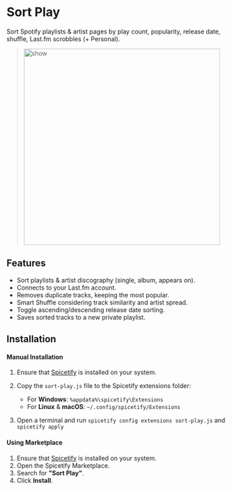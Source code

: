 # Sort Play
Sort Spotify playlists & artist pages by play count, popularity, release date, shuffle, Last.fm scrobbles (+ Personal).

> <img src="https://github.com/user-attachments/assets/d7bcc0e9-e08a-49fe-8bbf-bf77031b4837" alt="show" width="450px">

## Features
+ Sort playlists & artist discography (single, album, appears on).
+ Connects to your Last.fm account.
+ Removes duplicate tracks, keeping the most popular.
+ Smart Shuffle considering track similarity and artist spread.
+ Toggle ascending/descending release date sorting.
+ Saves sorted tracks to a new private playlist.

## Installation  

#### Manual Installation  
1. Ensure that [Spicetify](https://spicetify.app/) is installed on your system.  
2. Copy the `sort-play.js` file to the Spicetify extensions folder:

   - For **Windows**: `%appdata%\spicetify\Extensions`
   - For **Linux** & **macOS**: `~/.config/spicetify/Extensions`

4. Open a terminal and run `spicetify config extensions sort-play.js` and `spicetify apply`

#### Using Marketplace 
1. Ensure that [Spicetify](https://spicetify.app/) is installed on your system.  
2. Open the Spicetify Marketplace.  
3. Search for **"Sort Play"**.  
4. Click **Install**.  
